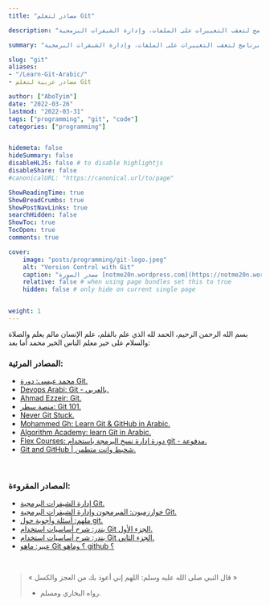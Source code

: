 ```yaml
---
title: "مصادر لتعلم Git"

description: "برنامج لتعقب التغييرات على الملفات، وإدارة الشيفرات البرمجية."

summary: "برنامج لتعقب التغييرات على الملفات، وإدارة الشيفرات البرمجية."

slug: "git"
aliases: 
- "/Learn-Git-Arabic/"
- مصادر عربية لتعلم Git

author: ["AboTyim"]
date: "2022-03-26"
lastmod: "2022-03-31"
tags: ["programming", "git", "code"]
categories: ["programming"]


hidemeta: false
hideSummary: false
disableHLJS: false # to disable highlightjs
disableShare: false
#canonicalURL: "https://canonical.url/to/page"

ShowReadingTime: true
ShowBreadCrumbs: true
ShowPostNavLinks: true
searchHidden: false
ShowToc: true
TocOpen: true
comments: true

cover:
    image: "posts/programming/git-logo.jpeg"
    alt: "Version Control with Git"
    caption: "مصدر الصورة [notme20n.wordpress.com](https://notme20n.wordpress.com/2020/01/24/%d9%85%d8%a7%d9%87%d9%88-git-%d8%9f-%d9%88%d9%85%d8%a7%d9%87%d9%88-github-%d8%9f/)"
    relative: false # when using page bundles set this to true
    hidden: false # only hide on current single page


weight: 1
---
```




بسم الله الرحمن الرحيم، الحمد لله الذي علم بالقلم، علم الإنسان مالم يعلم والصلاة والسلام على خير معلم الناس الخير محمد أما بعد:



### المصادر المرئية:

- [محمد عيسى: دورة Git.](https://www.youtube.com/playlist?list=PLMYF6NkLrdN-UmfmBY8f-zutGmzwhTsPC)
- [Devops Arabi: Git - بالعربي.](https://www.youtube.com/playlist?list=PLLX4WuTjm3tJr3br0H1-kUDkxVUpD4ELk)
- [Ahmad Ezzeir: Git.](https://www.youtube.com/playlist?list=PLxAkp1S6wJyD8EbcoocoLZboCbwfzS-bj)
- [منصة سطر: Git 101.](https://satr.codes/courses/ZlKLfufzmW/view)
- [Never Git Stuck.](https://www.youtube.com/playlist?list=PLDz4D4ch3hrNZ5N5xoZykcT8SSWAgWMbc)
- [Mohammed Gh: Learn Git & GitHub in Arabic.](https://www.youtube.com/playlist?list=PLDCTk1kTFRGiABmCZmMXamVYVCW-D2UQ0)
- [Algorithm Academy: learn Git in Arabic.](https://www.youtube.com/watch?v=_6pQ6JXo_bM&list=PLfDx4cQoUNOYVfQs_NFNyykcqkaJ_plmK)
- [Flex Courses: دورة إدارة نسخ البرمجة باستخدام git - مدفوعة.](https://www.flexcourses.com/courses/git-basics/)
- [Git and GitHub | شخبط وانت متطمن.](https://www.youtube.com/watch?v=Q6G-J54vgKc)

<br>

### المصادر المقروءة:

- [إدارة الشيفرات البرمجية Git.](../../programming/git)
- [خوارزميون: المبرمجون وإدارة الشيفرات البرمجية Git.](http://lgrth.me/gitbook)
- [ملهم: أسئلة وأجوبة حول git.](https://mulham.github.io/git-qa/)
- [بندر: شرح أساسيات استخدام Git الجزء الأول.](https://bandar.design/blog/%D8%B4%D8%B1%D8%AD-%D8%A3%D8%B3%D8%A7%D8%B3%D9%8A%D8%A7%D8%AA-%D8%A7%D8%B3%D8%AA%D8%AE%D8%AF%D8%A7%D9%85-git-%D8%A7%D9%84%D9%85%D8%B9%D8%B1%D9%88%D9%81-%D8%A8%D9%86%D8%B8%D8%A7%D9%85-%D8%A5%D8%AF%D8%A7%D8%B1%D8%A9-%D8%A7%D9%84%D9%86%D8%B3%D8%AE-1/)
- [بندر: شرح أساسيات استخدام Git الجزء الثاني.](https://bandar.design/blog/%D8%B4%D8%B1%D8%AD-%D8%A3%D8%B3%D8%A7%D8%B3%D9%8A%D8%A7%D8%AA-%D8%A7%D8%B3%D8%AA%D8%AE%D8%AF%D8%A7%D9%85-git-%D8%A7%D9%84%D9%85%D8%B9%D8%B1%D9%88%D9%81-%D8%A8%D9%86%D8%B8%D8%A7%D9%85-%D8%A5%D8%AF%D8%A7%D8%B1%D8%A9-%D8%A7%D9%84%D9%86%D8%B3%D8%AE-2/)
- [عبير: ماهو Git ؟ وماهو github ؟](https://notme20n.wordpress.com/2020/01/24/%d9%85%d8%a7%d9%87%d9%88-git-%d8%9f-%d9%88%d9%85%d8%a7%d9%87%d9%88-github-%d8%9f/)

<br>

> « قال النبي صلى الله عليه وسلم: اللهم إني أعوذ بك من العجز والكسل »
>
> * رواه البخاري ومسلم.
